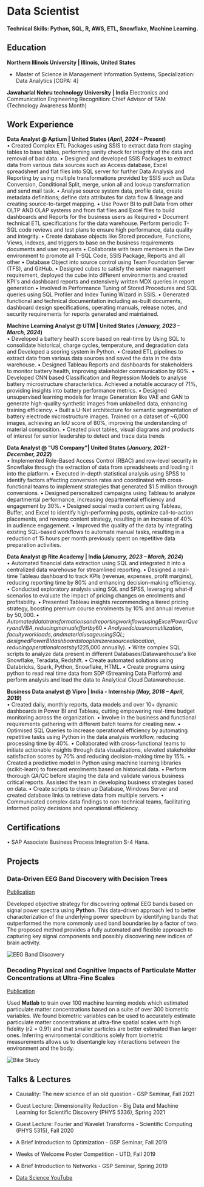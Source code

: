 # Data Scientist

#### Technical Skills: Python, SQL, R, AWS, ETL, Snowflake, Machine Learning.

## Education
**Northern Illinois University | Illinois, United States**
- Master of Science in Management Information Systems, Specialization: Data Analytics [CGPA: 4]

**Jawaharlal Nehru technology University | India**
Electronics and Communication Engineering
Recognition: Chief Advisor of TAM (Technology Awareness Month) 

## Work Experience
**Data Analyst @ Aptium | United States (_April, 2024 – Present_)**									
•	Created Complex ETL Packages using SSIS to extract data from staging tables to base tables, performing sanity check for integrity of the data and removal of bad data.
•	Designed and developed SSIS Packages to extract data from various data sources such as Access database, Excel spreadsheet and flat files into SQL server for further Data Analysis 
  and Reporting by using multiple transformations provided by SSIS such as Data Conversion, Conditional Split, merge, union all and lookup transformation and send mail task.
•	Analyse source system data, profile data, create metadata definitions; define data attributes for data flow & lineage and creating source-to-target mapping.
•	Use Power BI to pull Data from other OLTP AND OLAP systems and from flat files and Excel files to build dashboards and Reports for the business users as Required
•	Document technical ETL specifications for the data warehouse. Perform periodic T-SQL code reviews and test plans to ensure high performance, data quality and integrity.
•	Create database objects like Stored procedure, Functions, Views, indexes, and triggers to base on the business requirements documents and user requests
•	Collaborate with team members in the Dev environment to promote all T-SQL Code, SSIS Package, Reports and all other
•	Database Object into source control using Team Foundation Server (TFS), and GitHub.
•	Designed cubes to satisfy the senior management requirement, deployed the cube into different environments and created KPl's and dashboard reports and extensively written MDX          queries in report generation
•	Involved in Performance Tuning of Stored Procedures and SQL queries using SQL Profiler and Index Tuning Wizard in SSIS.
•	Generated functional and technical documentation including as-built documents, dashboard design specifications, operating manuals, release notes, and security requirements for reports generated and maintained.

**Machine Learning Analyst @ UTM | United States (_January, 2023 – March, 2024_)**				      
•	Developed a battery health score based on real-time by Using SQL to consolidate historical, charge cycles, temperature, and degradation data and Developed a scoring system in Python.
•	Created ETL pipelines to extract data from various data sources and saved the data in the data warehouse.
•	Designed Tableau Reports and dashboards for stakeholders to monitor battery health, improving stakeholder communication by 60%.
•	Developed CNN based Classification and Regression Models to analyse battery microstructure characteristics. Achieved a notable accuracy of 71%, providing insights into battery performance metrics.
•	Designed unsupervised learning models for Image Generation like VAE and GAN to generate high-quality synthetic images from unlabelled data, enhancing training efficiency.
•	Built a U-Net architecture for semantic segmentation of battery electrode microstructure images. Trained on a dataset of ~6,000 images, achieving an IoU score of 80%, improving the understanding of material composition.
•	Created pivot tables, visual diagrams and products of interest for senior leadership to detect and trace data trends

**Data Analyst @ "US Company"| United States (_January, 2021 - December, 2022_)**				      
•	Implemented Role-Based Access Control (RBAC) and row-level security in Snowflake through the extraction of data from spreadsheets and loading it into the platform. 
•	Executed in-depth statistical analysis using SPSS to identify factors affecting conversion rates and coordinated with cross-functional teams to implement strategies that generated $1.5 million through conversions. 
•	Designed personalized campaigns using Tableau to analyze departmental performance, increasing departmental efficiency and engagement by 30%.
•	Designed social media content using Tableau, Buffer, and Excel to identify high-performing posts, optimize call-to-action placements, and revamp content strategy, resulting in an increase of 40% in audience engagement.
•	Improved the quality of the data by integrating existing SQL-based workflows to automate manual tasks, resulting in a reduction of 15 hours per month previously spent on repetitive data preparation activities.

**Data Analyst @ Rite Academy | India (_January, 2023 – March, 2024_)**				      
•	Automated financial data extraction using SQL and integrated it into a centralized data warehouse for streamlined reporting.
•	Designed a real-time Tableau dashboard to track KPIs (revenue, expenses, profit margins), reducing reporting time by 80% and enhancing decision-making efficiency.
•	Conducted exploratory analysis using SQL and SPSS, leveraging what-if scenarios to evaluate the impact of pricing changes on enrolments and profitability.
•	Presented Tableau insights recommending a tiered pricing strategy, boosting premium course enrolments by 10% and annual revenue by $50,000.
•	Automated data transformations and reporting workflows using Excel Power Query and VBA, reducing manual effort by 60% and improving efficiency.
•	Analysed classroom utilization, faculty workloads, and material usage using SQL; designed Power BI dashboards to optimize resource allocation, reducing operational costs by 12% ($25,000 annually).
•	Write complex SQL scripts to analyze data present in different Databases/Datawarehouse's like Snowflake, Teradata, Redshift.
•	Create automated solutions using Databricks, Spark, Python, Snowflake, HTML.
•	Create programs using python to read real time data from SDP (Streaming Data Platform) and perform analysis and load the data to Analytical Cloud Datawarehouse.

**Business Data analyst @ Vipro | India - Internship  (_May, 2018 – April, 2019_)**				      
•	Created daily, monthly reports, data models and over 10+ dynamic dashboards in Power BI and Tableau, cutting empowering real-time budget monitoring across the organization.
•	Involve in the business and functional requirements gathering with different batch teams for creating new.
•	Optimised SQL Queries to increase operational efficiency by automating repetitive tasks using Python in the data analysis workflow, reducing processing time by 40%.
•	Collaborated with cross-functional teams to initiate actionable insights through data visualizations, elevated stakeholder satisfaction scores by 70% and reducing decision-making time by 15%.
•	Created a predictive model in Python using machine learning libraries (scikit-learn) to forecast enrolments based on historical data.
•	Perform thorough QA/QC before staging the data and validate various business critical reports. Assisted the team in developing business strategies based on data.
•	Create scripts to clean up Database, Windows Server and created database links to retrieve data from multiple servers.
•	Communicated complex data findings to non-technical teams, facilitating informed policy decisions and operational efficiency.

## Certifications
•	SAP Associate Business Process Integration S-4 Hana. 


## Projects
### Data-Driven EEG Band Discovery with Decision Trees
[Publication](https://www.mdpi.com/1424-8220/22/8/3048)

Developed objective strategy for discovering optimal EEG bands based on signal power spectra using **Python**. This data-driven approach led to better characterization of the underlying power spectrum by identifying bands that outperformed the more commonly used band boundaries by a factor of two. The proposed method provides a fully automated and flexible approach to capturing key signal components and possibly discovering new indices of brain activity.

![EEG Band Discovery](/assets/img/eeg_band_discovery.jpeg)

### Decoding Physical and Cognitive Impacts of Particulate Matter Concentrations at Ultra-Fine Scales
[Publication](https://www.mdpi.com/1424-8220/22/11/4240)

Used **Matlab** to train over 100 machine learning models which estimated particulate matter concentrations based on a suite of over 300 biometric variables. We found biometric variables can be used to accurately estimate particulate matter concentrations at ultra-fine spatial scales with high fidelity (r2 = 0.91) and that smaller particles are better estimated than larger ones. Inferring environmental conditions solely from biometric measurements allows us to disentangle key interactions between the environment and the body.

![Bike Study](/assets/img/bike_study.jpeg)

## Talks & Lectures
- Causality: The new science of an old question - GSP Seminar, Fall 2021
- Guest Lecture: Dimensionality Reduction - Big Data and Machine Learning for Scientific Discovery (PHYS 5336), Spring 2021
- Guest Lecture: Fourier and Wavelet Transforms - Scientific Computing (PHYS 5315), Fall 2020
- A Brief Introduction to Optimization - GSP Seminar, Fall 2019
- Weeks of Welcome Poster Competition - UTD, Fall 2019
- A Brief Introduction to Networks - GSP Seminar, Spring 2019

- [Data Science YouTube](https://www.youtube.com/channel/UCa9gErQ9AE5jT2DZLjXBIdA)
